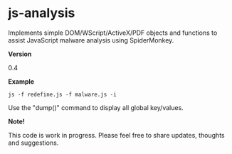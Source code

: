 js-analysis
===========

Implements simple DOM/WScript/ActiveX/PDF objects and functions to assist JavaScript malware analysis using SpiderMonkey.

**Version**

0.4

**Example**

```js -f redefine.js -f malware.js -i```

Use the "dump()" command to display all global key/values.

**Note!**

This code is work in progress. Please feel free to share updates, thoughts and suggestions.
